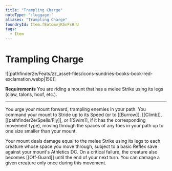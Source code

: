 ```yaml
---
title: "Trampling Charge"
noteType: ":luggage:"
aliases: "Trampling Charge"
foundryId: Item.fEotomvjK5nFsHrU
tags:
  - Item
---
```


# Trampling Charge
![[pathfinder2e/Feats/zz_asset-files/icons-sundries-books-book-red-exclamation.webp|150]]

**Requirements** You are riding a mount that has a melee Strike using its legs (claw, talons, hoof, etc.).

* * *

You urge your mount forward, trampling enemies in your path. You command your mount to Stride up to its Speed (or to [[Burrow]], [[Climb]], [[pathfinder2e/Spells/Fly]], or [[Swim]], if it has the corresponding movement type), moving through the spaces of any foes in your path up to one size smaller than your mount.

Your mount deals damage equal to the melee Strike using its legs to each creature whose space you move through, subject to a basic Reflex save against your mount's Athletics DC. On a critical failure, the creature also becomes [[Off-Guard]] until the end of your next turn. You can damage a given creature only once during this movement.
